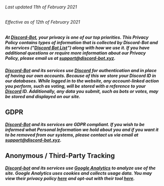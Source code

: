###### Last updated 11th of February 2021
###### Effective as of 12th of February 2021

##### At [Discord-Bot](https://discord-bot.xyz), your privacy is one of our top priorities. This Privacy Policy contains types of information that is collected by Discord-Bot and its services ("[Discord Bot List](https://discord-bot.xyz)") along with how we use it. If you have additional questions or require more information about our Privacy Policy, please email us at [support@discord-bot.xyz](mailto:support@discord-bot.xyz).

##### [Discord-Bot](https://discord-bot.xyz) and its services use [Discord](https://discordapp.com/) for authentication and in place of having our own accounts. Because of this we store your Discord ID in our databases. While logged in to the website, any account-linked action you perform, such as voting, will be stored with a reference to your [Discord](https://discordapp.com/) ID. Additionally, any data you submit, such as bots or votes, may be stored and displayed on our site.

## GDPR
##### [Discord-Bot](https://discord-bot.xyz) and its services are GDPR compliant. If you wish to be informed what Personal Information we hold about you and if you want it to be removed from our systems, please contact us via email at support@discord-bot.xyz.

## Anonymous / Third-Party Tracking
##### [Discord-bot](https://discord-bot.xyz) and its services use [Google Analytics](https://analytics.google.com/analytics/web/) to analyze use of the site. Google Analytics uses cookies and collects usage data. You may view their privacy policy [here](https://www.google.com/intl/en/policies/privacy/) and opt-out with their tool [here](https://tools.google.com/dlpage/gaoptout?hl=en).
